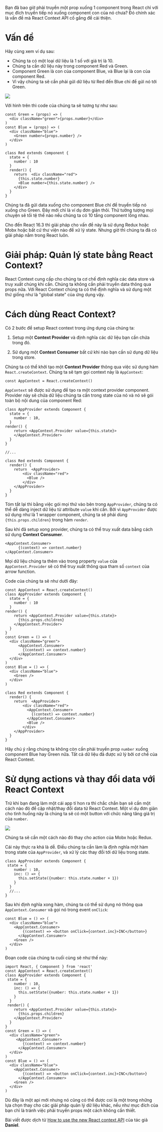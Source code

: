 Bạn đã bao giờ phải truyền một prop xuống 1 component trong React chỉ với mục đích truyền tiếp nó xuống component con của nó chưa? Đó chính xác là vấn đề mà React Context API cố gắng để cải thiện.

# Vấn đề
Hãy cùng xem ví dụ sau:
- Chúng ta có một loại dữ liệu là 1 số với giá trị là 10.
- Chúng ta cần dữ liệu này trong component Red và Green.
- Component Green là con của component Blue, và Blue lại là con của component Red.
- Vì vậy chúng ta sẽ cần phải gửi dữ liệu từ Red đến Blue chỉ để gửi nó tới Green.

![](https://images.viblo.asia/63dd274d-5426-4c07-a823-f7dc69e1cf7b.png)

Với hình trên thì code của chúng ta sẽ tương tự như sau:

```
const Green = (props) => (
  <div className="green">{props.number}</div>
)
const Blue = (props) => (
  <div className="blue">
    <Green number={props.number} />
  </div>
)
 
class Red extends Component {
  state = {
    number : 10
  }
  render() {
    return  <div className="red">
      {this.state.number}
      <Blue number={this.state.number} />
    </div>
  }
}
```

Chúng ta đã gửi data xuống cho component Blue chỉ để truyền tiếp nó xuống cho Green. Đây mới chỉ là ví dụ đơn giản thôi. Thử tưởng tượng mọi chuyện sẽ tồi tệ thế nào nếu chúng ta có 10 tầng component lồng nhau.

Cho đến React 16.3 thì giải pháp cho vấn đề này là sử dụng Redux hoặc Mobx hoặc bất cứ thư viện nào để xử lý state. Nhưng giờ thì chúng ta đã có giải pháp nằm trong React luôn.

# Giải pháp: Quản lý state bằng React Context?

React Context cung cấp cho chúng ta cơ chế định nghĩa các data store và truy xuất chúng khi cần. Chúng ta không cần phải truyền data thông qua props nữa. Với React Context chúng ta có thể định nghĩa và sử dụng một thứ giống như là "global state" của ứng dụng vậy.

# Cách dùng React Context?

Có 2 bước để setup React context trong ứng dụng của chúng ta:

1. Setup một **Context Provider** và định nghĩa các dữ liệu bạn cần chứa trong đó.

2. Sử dụng một **Context Consumer** bất cứ khi nào bạn cần sử dụng dữ liệu trong store.

Chúng ta có thể khởi tạo một **Context Provider** thông qua việc sử dụng hàm `React.createContext`. Chúng ta sẽ tạm gọi context này là `AppContext`:

```
const AppContext = React.createContext()
```


`AppContext` sẽ được sử dụng để tạo ra một context provider component. Provider này sẽ chứa dữ liệu chúng ta cần trong state của nó và nó sẽ gói toàn bộ nội dung của component Red:

```
class AppProvider extends Component {
  state = {
    number : 10,
  }
render() {
    return <AppContext.Provider value={this.state}>
    </AppContext.Provider>
  }
}
 
//...
 
class Red extends Component {
  render() {
    return  <AppProvider> 
        <div className="red">
          <Blue />
        </div>
    </AppProvider>
  }
}
```


Tóm tắt lại thì bằng việc gói mọi thứ vào bên trong `AppProvider`, chúng ta có thể dễ dàng inject dữ liệu từ attribute `value` khi cần. Bởi vì `AppProvider` được sử dụng như là 1 wrapper component, chúng ta sẽ phải dùng `{this.props.children}` trong hàm `render`.

Sau khi đã setup xong provider, chúng ta có thể truy xuất data bằng cách sử dụng **Context Consumer**.

```
<AppContext.Consumer>
      {(context) => context.number}
</AppContext.Consumer>
```

Mọi dữ liệu chúng ta thêm vào trong property `value` của `AppContext.Provider` sẽ có thể truy xuất thông qua tham số `context` của arrow function.

Code của chúng ta sẽ như dưới đây:

```
const AppContext = React.createContext()
class AppProvider extends Component {
  state = {
    number : 10
  }
render() {
    return <AppContext.Provider value={this.state}>
      {this.props.children}
    </AppContext.Provider>
  }
}
const Green = () => (
  <div className="green">
      <AppContext.Consumer>
        {(context) => context.number}
      </AppContext.Consumer>
  </div>
)
const Blue = () => (
  <div className="blue">
    <Green />
  </div>
)
 
class Red extends Component {
  render() {
    return  <AppProvider> 
        <div className="red">
          <AppContext.Consumer>
            {(context) => context.number}
          </AppContext.Consumer>
          <Blue />
        </div>
    </AppProvider>
  }
}
```

Hãy chú ý rằng chúng ta không còn cần phải truyền prop `number` xuống component Blue hay Green nữa. Tất cả dữ liệu đã được xử lý bởi cơ chế của React Context.


# Sử dụng actions và thay đổi data với React Context


Trừ khi bạn đang làm một cái app tí hon ra thì chắc chắn bạn sẽ cần một cách nào đó để cập nhật/thay đổi data từ React Context. Một ví dụ đơn giản cho tình huống này là chúng ta sẽ có một button với chức năng tăng giá trị của `number`.

![](https://images.viblo.asia/fc245171-7247-41ae-87ce-65f534d69e09.gif)

Chúng ta sẽ cần một cách nào đó thay cho action của Mobx hoặc Redux.

Cái này thực ra khá là dễ. Điều chúng ta cần làm là định nghĩa một hàm trong state của `AppProvider`, và xử lý các thay đổi tới dữ liệu trong state.

```
class AppProvider extends Component {
 state = {
    number : 10,
    inc: () => {
      this.setState({number: this.state.number + 1})
    }
  }
  //...
}
```

Sau khi định nghĩa xong hàm, chúng ta có thể sử dụng nó thông qua `AppContext.Consumer` và gọi nó trong event `onClick`:

```
const Blue = () => (
  <div className="blue">
    <AppContext.Consumer>
        {(context) => <button onClick={context.inc}>INC</button>}
      </AppContext.Consumer>
    <Green />
  </div>
)
```

Đoạn code của chúng ta cuối cùng sẽ như thế này:

```
import React, { Component } from 'react'
const AppContext = React.createContext()
class AppProvider extends Component {
 state = {
    number : 10,
    inc: () => {
      this.setState({number: this.state.number + 1})
    }
  }
 render() {
    return <AppContext.Provider value={this.state}>
      {this.props.children}
    </AppContext.Provider>
  }
}
const Green = () => (
  <div className="green">
     <AppContext.Consumer>
        {(context) => context.number}
      </AppContext.Consumer>
  </div>
)
const Blue = () => (
  <div className="blue">
    <AppContext.Consumer>
        {(context) => <button onClick={context.inc}>INC</button>}
      </AppContext.Consumer>
    <Green />
  </div>
)
```

Dù đây là một api mới nhưng nó cũng có thể được coi là một trong những lựa chọn thay cho các giải pháp quản lý dữ liệu khác, nếu như mục đích của bạn chỉ là tránh việc phải truyền props một cách không cần thiết.

Bài viết được dịch từ [How to use the new React context API](https://hackernoon.com/how-to-use-the-new-react-context-api-fce011e7d87) của tác giả **Daniel**.